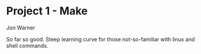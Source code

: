 Project 1 - Make
================

Jon Warner

So far so good. Steep learning curve for those not-so-familiar with linux and shell commands.

